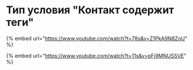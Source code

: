 # Тип условия "Контакт содержит  теги"

{% embed url="https://www.youtube.com/watch?t=78s&v=Z1PkA9N8ZoU" %}

{% embed url="https://www.youtube.com/watch?t=11s&v=pFj9MNUSSVE" %}
